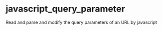 # javascript_query_parameter
Read and parse and modify the query parameters of an URL by javascript
